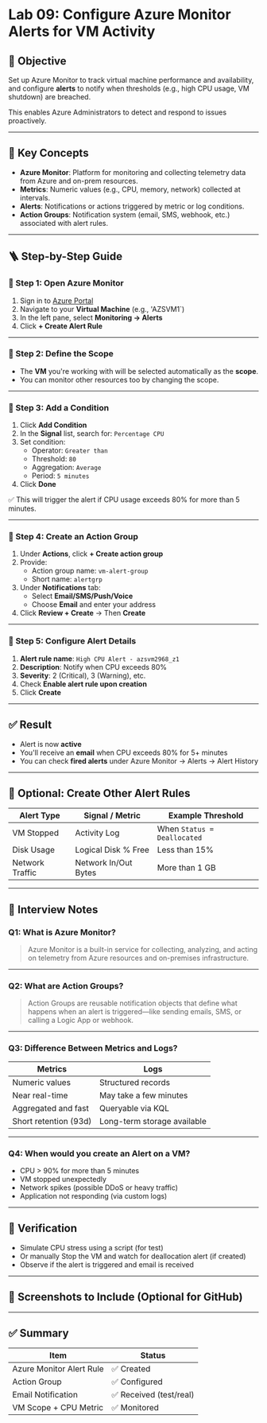 # Lab 09: Configure Azure Monitor Alerts for VM Activity

## 🎯 Objective

Set up Azure Monitor to track virtual machine performance and availability, and configure **alerts** to notify when thresholds (e.g., high CPU usage, VM shutdown) are breached.

This enables Azure Administrators to detect and respond to issues proactively.

---

## 🧠 Key Concepts

- **Azure Monitor**: Platform for monitoring and collecting telemetry data from Azure and on-prem resources.
- **Metrics**: Numeric values (e.g., CPU, memory, network) collected at intervals.
- **Alerts**: Notifications or actions triggered by metric or log conditions.
- **Action Groups**: Notification system (email, SMS, webhook, etc.) associated with alert rules.

---

## 🪜 Step-by-Step Guide

### 🔹 Step 1: Open Azure Monitor

1. Sign in to [Azure Portal](https://portal.azure.com/)
2. Navigate to your **Virtual Machine** (e.g., 'AZSVM1`)
3. In the left pane, select **Monitoring → Alerts**
4. Click **+ Create Alert Rule**

---

### 🔹 Step 2: Define the Scope

- The **VM** you're working with will be selected automatically as the **scope**.
- You can monitor other resources too by changing the scope.

---

### 🔹 Step 3: Add a Condition

1. Click **Add Condition**
2. In the **Signal** list, search for: `Percentage CPU`
3. Set condition:
   - Operator: `Greater than`
   - Threshold: `80`
   - Aggregation: `Average`
   - Period: `5 minutes`
4. Click **Done**

✅ This will trigger the alert if CPU usage exceeds 80% for more than 5 minutes.

---

### 🔹 Step 4: Create an Action Group

1. Under **Actions**, click **+ Create action group**
2. Provide:
   - Action group name: `vm-alert-group`
   - Short name: `alertgrp`
3. Under **Notifications** tab:
   - Select **Email/SMS/Push/Voice**
   - Choose **Email** and enter your address
4. Click **Review + Create** → Then **Create**

---

### 🔹 Step 5: Configure Alert Details

1. **Alert rule name**: `High CPU Alert - azsvm2968_z1`
2. **Description**: Notify when CPU exceeds 80%
3. **Severity**: 2 (Critical), 3 (Warning), etc.
4. Check **Enable alert rule upon creation**
5. Click **Create**

---

## ✅ Result

- Alert is now **active**
- You'll receive an **email** when CPU exceeds 80% for 5+ minutes
- You can check **fired alerts** under Azure Monitor → Alerts → Alert History

---

## 🔁 Optional: Create Other Alert Rules

| Alert Type             | Signal / Metric        | Example Threshold         |
|------------------------|------------------------|---------------------------|
| VM Stopped             | Activity Log           | When `Status = Deallocated` |
| Disk Usage             | Logical Disk % Free    | Less than 15%             |
| Network Traffic        | Network In/Out Bytes   | More than 1 GB            |

---

## 📘 Interview Notes

### Q1: What is Azure Monitor?
> Azure Monitor is a built-in service for collecting, analyzing, and acting on telemetry from Azure resources and on-premises infrastructure.

---

### Q2: What are Action Groups?
> Action Groups are reusable notification objects that define what happens when an alert is triggered—like sending emails, SMS, or calling a Logic App or webhook.

---

### Q3: Difference Between Metrics and Logs?

| Metrics             | Logs                        |
|---------------------|-----------------------------|
| Numeric values       | Structured records           |
| Near real-time       | May take a few minutes       |
| Aggregated and fast  | Queryable via KQL            |
| Short retention (93d)| Long-term storage available  |

---

### Q4: When would you create an Alert on a VM?

- CPU > 90% for more than 5 minutes
- VM stopped unexpectedly
- Network spikes (possible DDoS or heavy traffic)
- Application not responding (via custom logs)

---

## 🧪 Verification

- Simulate CPU stress using a script (for test)
- Or manually Stop the VM and watch for deallocation alert (if created)
- Observe if the alert is triggered and email is received

---

## 📂 Screenshots to Include (Optional for GitHub)


---

## ✅ Summary

| Item                      | Status     |
|---------------------------|------------|
| Azure Monitor Alert Rule  | ✅ Created |
| Action Group              | ✅ Configured |
| Email Notification        | ✅ Received (test/real) |
| VM Scope + CPU Metric     | ✅ Monitored |


